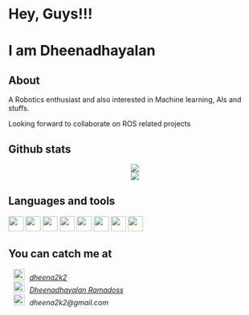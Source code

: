 # Hey, Guys!!!
# I am Dheenadhayalan
## About
A Robotics enthusiast and also interested in Machine learning, AIs and stuffs.

Looking forward to collaborate on ROS related projects

## Github stats
<p width="100%" align="center">
  <img src = "https://github-readme-stats.vercel.app/api?username=dheena2k2&show_icons=true&theme=radical&line_height=27">
  <br>
  <img src = "https://github-readme-stats.vercel.app/api/top-langs/?username=dheena2k2&layout=compact&hide=jupyter notebook,html&theme=tokyonight">
</p>

## Languages and tools
<img src="https://cdn.jsdelivr.net/npm/programming-languages-logos@0.0.3/src/c/c.svg" width="30px"/> <img src="https://cdn.jsdelivr.net/npm/programming-languages-logos@0.0.3/src/cpp/cpp.svg" width="30px"/> <img src="https://cdn.jsdelivr.net/npm/programming-languages-logos@0.0.3/src/java/java.svg" width="30px"/> <img src="https://cdn.jsdelivr.net/npm/programming-languages-logos@0.0.3/src/python/python.svg" width="30px"/> <img src="https://numpy.org/images/logos/numpy.svg" width="30px"/> <img src="https://www.kindpng.com/picc/m/574-5747046_python-pandas-logo-transparent-hd-png-download.png" height="30px"/> <img src="https://scikit-learn.org/stable/_static/scikit-learn-logo-small.png" height="30px"/> <img src="https://www.ros.org/wp-content/uploads/2013/10/rosorg-logo1.png" height="30px"/>

## You can catch me at
<p>
  <a href = "https://github.com/dheena2k2"><img  alt="dheena2k2.github.io" width="22px" src="https://cdn.jsdelivr.net/npm/simple-icons@3.13.0/icons/github.svg"  HSPACE="10"/><i>dheena2k2</i></a>
  <br>
  <a href = "https://in.linkedin.com/in/rdheena2k2"><img  alt="Dheenadhayalan.Linkedin" width="22px" src="https://cdn.jsdelivr.net/npm/simple-icons@v3/icons/linkedin.svg"  HSPACE="10"/><i>Dheenadhayalan Ramadoss</i></a>
  <br>
  <img  alt="Dheenadhayalan.Gmail" width="22px" src="https://cdn.jsdelivr.net/npm/simple-icons@3.13.0/icons/gmail.svg"  HSPACE="10"/><i>dheena2k2@gmail.com</i>
</p>
